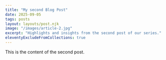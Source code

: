 ```yaml
---
title: "My second Blog Post"
date: 2025-09-05
tags: posts
layout: layouts/post.njk
image: "/images/article-2.jpg"
excerpt: "Highlights and insights from the second post of our series."
eleventyExcludeFromCollections: true
---
```


This is the content of the second post.
